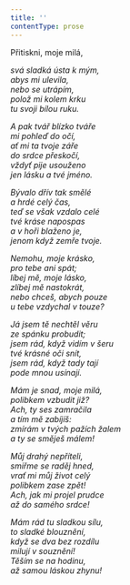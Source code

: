 ```yaml
---
title: ''
contentType: prose
---
```


Přitiskni, moje milá,

_svá sladká ústa k mým,  
abys mi ulevila,  
nebo se utrápím,  
polož mi kolem krku  
tu svoji bílou ruku._

_A pak tvář blízko tváře  
mi pohleď do očí,  
ať mi ta tvoje záře  
do srdce přeskočí,  
vždyť pije usouženo  
jen lásku a tvé jméno._

_Bývalo dřív tak smělé  
a hrdé celý čas,  
teď se však vzdalo celé  
tvé kráse napospas  
a v hoři blaženo je,  
jenom když zemře tvoje._

_Nemohu, moje krásko,  
pro tebe ani spát;  
líbej mě, moje lásko,  
zlíbej mě nastokrát,  
nebo chceš, abych pouze  
u tebe vzdychal v touze?_

_Já jsem tě nechtěl věru  
ze spánku probudit;  
jsem rád, když vidím v šeru  
tvé krásné oči snít,  
jsem rád, když tady tají  
pode mnou usínají._

_Mám je snad, moje milá,  
polibkem vzbudit již?  
Ach, ty ses zamračila  
a tím mě zabíjíš:  
zmírám v tvých pažích žalem  
a ty se směješ málem!_

_Můj drahý nepříteli,  
smiřme se raděj hned,  
vrať mi můj život celý  
polibkem zase zpět!  
Ach, jak mi projel prudce  
až do samého srdce!_

_Mám rád tu sladkou sílu,  
to sladké blouznění,  
když se dva bez rozdílu  
milují v souznění!  
Těším se na hodinu,  
až samou láskou zhynu!_
